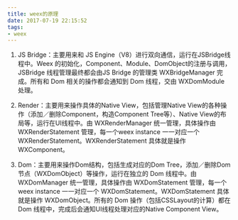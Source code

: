 ```yaml
---
title: weex的原理
date: 2017-07-19 22:15:52
tags:
- weex
---
```

1. JS Bridge：主要用来和 JS Engine（V8）进行双向通信，运行在JSBridge线程中。Weex 的初始化，Component、Module、DomObject的注册与调用，JSBridge 线程管理最终都会由JS Bridge 的管理类 WXBridgeManager 完成。所有和 Dom 相关的操作都会通知到 Dom 线程，交由 WXDomModule 处理。

2. Render：主要用来操作具体的Native View，包括管理Native View的各种操作（添加／删除Component，构造Component Tree等）、Native View的布局等，运行在UI线程中。由 WXRenderManager 统一管理，具体操作由 WXRenderStatement 管理，每一个weex instance 一一对应一个 WXRenderStatement。WXRenderStatement 具体就是操作 WXComponent。

3. Dom：主要用来操作Dom结构，包括生成对应的Dom Tree，添加／删除Dom 节点（WXDomObject）等操作，运行在独立的 Dom 线程中。由 WXDomManager 统一管理，具体操作由 WXDomStatement 管理，每一个weex instance 一一对应一个 WXDomStatement。WXDomStatement 具体就是操作 WXDomObject。所有的 Dom 操作（包括CSSLayout的计算）都在 Dom 线程中，完成后会通知UI线程处理对应的Native Component View。
